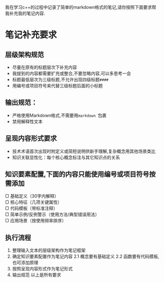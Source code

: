 我在学习c++的过程中记录了简单的markdown格式的笔记,请你按照下面要求帮我补充我的笔记内容.
# 笔记补充要求
## 层级架构规范
- 尽量在原有的标题层次下补充内容
- 我提到的内容都需要扩充或整合,不要忽略内容,可以多思考一会
- 标题最低层次为三级标题,不允许出现四级标题`####`
- 用编号或项目符号来代替三级标题后面的小标题
## 输出规范：
- 严格使用Markdown格式,不需要用```markdown ```包裹
- 禁用解释性文本
## 呈现内容形式要求  
- 技术术语首次出现时附定义或简短说明供新手理解,复杂概念用其他场景类比
- 知识关联显性化：每个核心概念标注与其它知识点的关系
## 知识要素配置,下面的内容只能使用编号或项目符号按需添加
▢ 基础定义（30字内解释）  
▢ 核心特征（几项关键属性）  
▢ 代码模板（带标准注释）  
▢ 简单示例/反例警示（使用方法/典型错误用法）  
▢ 应用场景（按使用频率排序）  
## 执行流程
1. 整理输入文本的层级架构作为笔记框架
2. 确定知识要素配置作为笔记内容
2.1 概念要有基础定义
2.2 函数要有代码模板,也可添加原理
3. 按照呈现内容形式作为笔记形式
4. 输出规范
以上是所有要求
